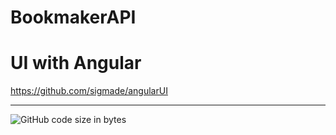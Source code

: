 # BookmakerAPI

# UI with Angular

https://github.com/sigmade/angularUI


------
<img alt="GitHub code size in bytes" src="https://img.shields.io/github/languages/code-size/sigmade/BookmakerAPI">
